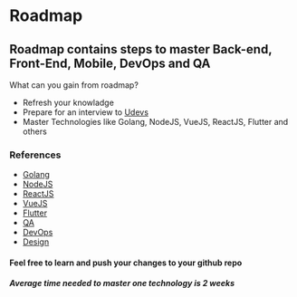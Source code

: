 # Roadmap

## Roadmap contains steps to master Back-end, Front-End, Mobile, DevOps and QA

What can you gain from roadmap?

- Refresh your knowladge
- Prepare for an interview to [Udevs](https://udevs.io)
- Master Technologies like Golang, NodeJS, VueJS, ReactJS, Flutter and others

### References

- [Golang](./Golang/readme.md)
- [NodeJS](./NodeJS/readme.md)
- [ReactJS](./ReactJS/readme.md)
- [VueJS](./VueJS/readme.md)
- [Flutter](./Flutter/readme.md)
- [QA](./QA/readme.md)
- [DevOps](./DevOps/readme.md)
- [Design](https://www.notion.so/Designer-levels-e6554f002a3a42d6be0724a65070bb2b)
#### Feel free to learn and push your changes to your github repo

##### Average time needed to master one technology is 2 weeks
